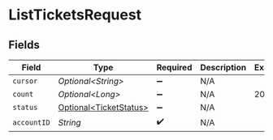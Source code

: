 # ListTicketsRequest


## Fields

| Field                                                              | Type                                                               | Required                                                           | Description                                                        | Example                                                            |
| ------------------------------------------------------------------ | ------------------------------------------------------------------ | ------------------------------------------------------------------ | ------------------------------------------------------------------ | ------------------------------------------------------------------ |
| `cursor`                                                           | *Optional\<String>*                                                | :heavy_minus_sign:                                                 | N/A                                                                |                                                                    |
| `count`                                                            | *Optional\<Long>*                                                  | :heavy_minus_sign:                                                 | N/A                                                                | 20                                                                 |
| `status`                                                           | [Optional\<TicketStatus>](../../models/components/TicketStatus.md) | :heavy_minus_sign:                                                 | N/A                                                                |                                                                    |
| `accountID`                                                        | *String*                                                           | :heavy_check_mark:                                                 | N/A                                                                |                                                                    |